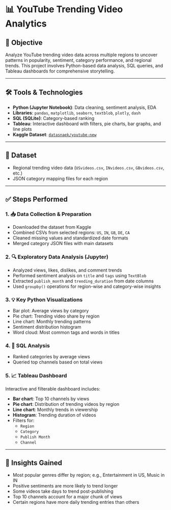 # 📊 YouTube Trending Video Analytics

## 🎯 Objective
Analyze YouTube trending video data across multiple regions to uncover patterns in popularity, sentiment, category performance, and regional trends. This project involves Python-based data analysis, SQL queries, and Tableau dashboards for comprehensive storytelling.

---

## 🛠 Tools & Technologies
- **Python (Jupyter Notebook)**: Data cleaning, sentiment analysis, EDA
- **Libraries**: `pandas`, `matplotlib`, `seaborn`, `textblob`, `plotly`, `dash`
- **SQL (SQLite)**: Category-based ranking
- **Tableau**: Interactive dashboard with filters, pie charts, bar graphs, and line plots
- **Kaggle Dataset**: [`datasnaek/youtube-new`](https://www.kaggle.com/datasets/datasnaek/youtube-new)

---

## 📂 Dataset
- Regional trending video data (`USvideos.csv`, `INvideos.csv`, `GBvideos.csv`, etc.)
- JSON category mapping files for each region

---

## ✅ Steps Performed

### 1. 📥 Data Collection & Preparation
- Downloaded the dataset from Kaggle
- Combined CSVs from selected regions: `US`, `IN`, `GB`, `DE`, `CA`
- Cleaned missing values and standardized date formats
- Merged category JSON files with main datasets

### 2. 🔍 Exploratory Data Analysis (Jupyter)
- Analyzed views, likes, dislikes, and comment trends
- Performed sentiment analysis on `title` and `tags` using `TextBlob`
- Extracted `publish_month` and `trending_duration` from date columns
- Used `groupby()` operations for region-wise and category-wise insights

### 3. 💡 Key Python Visualizations
- Bar plot: Average views by category
- Pie chart: Trending video share by region
- Line chart: Monthly trending patterns
- Sentiment distribution histogram
- Word cloud: Most common tags and words in titles

### 4. 🧠 SQL Analysis
- Ranked categories by average views
- Queried top channels based on total views

### 5. 📈 Tableau Dashboard
Interactive and filterable dashboard includes:
- **Bar chart**: Top 10 channels by views
- **Pie chart**: Distribution of trending videos by region
- **Line chart**: Monthly trends in viewership
- **Histogram**: Trending duration of videos
- Filters for:
  - `Region`
  - `Category`
  - `Publish Month`
  - `Channel`

---

## 📌 Insights Gained
- Most popular genres differ by region; e.g., Entertainment in US, Music in IN
- Positive sentiments are more likely to trend longer
- Some videos take days to trend post-publishing
- Top 10 channels account for a major chunk of views
- Certain regions have more daily trending entries than others
